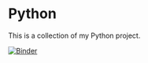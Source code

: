 # Python

This is a collection of my Python project.

[![Binder](https://mybinder.org/badge_logo.svg)](https://mybinder.org/v2/gh/bitaller/Python/master?urlpath=lab/tree/PythonDataScience-book-learning-Chapter3.ipynb)
